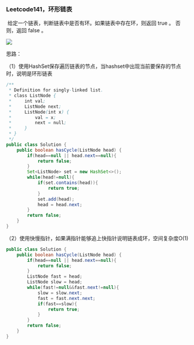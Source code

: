 ### Leetcode141，环形链表

​		给定一个链表，判断链表中是否有环。如果链表中存在环，则返回 true 。 否则，返回 false 。

![](https://img-blog.csdnimg.cn/0a6a98fcdb5c4af7b5e2bc320e8ff789.jpg?x-oss-process=image/watermark,type_ZHJvaWRzYW5zZmFsbGJhY2s,shadow_50,text_Q1NETiBAdG9tY2F0MzMzMzMz,size_20,color_FFFFFF,t_70,g_se,x_16#pic_center)



思路：

（1）使用HashSet保存遍历链表的节点，当hashset中出现当前要保存的节点时，说明是环形链表

```java
/**
 * Definition for singly-linked list.
 * class ListNode {
 *     int val;
 *     ListNode next;
 *     ListNode(int x) {
 *         val = x;
 *         next = null;
 *     }
 * }
 */
public class Solution {
    public boolean hasCycle(ListNode head) {
        if(head==null || head.next==null){
            return false;
        }
        Set<ListNode> set = new HashSet<>();
        while(head!=null){
            if(set.contains(head)){
                return true;
            }
            set.add(head);
            head = head.next;
        }
        return false;
    }
}
```



（2）使用快慢指针，如果满指针能够追上快指针说明链表成环，空间复杂度O(1)

```java
public class Solution {
    public boolean hasCycle(ListNode head) {
        if(head==null || head.next==null){
            return false;
        }
        ListNode fast = head;
        ListNode slow = head;
        while(fast!=null&&fast.next!=null){
            slow = slow.next;
            fast = fast.next.next;
            if(fast==slow){
                return true;
            }
        }
        return false;
    }
}
```

